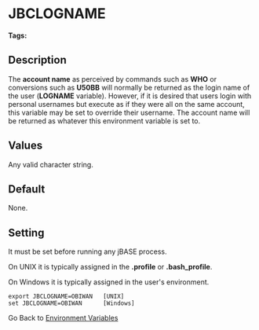 # JBCLOGNAME

<PageHeader /> 

**Tags:**
<badge text='accounts' vertical='middle' />

## Description

The **account name** as perceived by commands such as **WHO** or conversions such as **U50BB** will normally be returned as the login name of the user (**LOGNAME** variable). However, if it is desired that users login with personal usernames but execute as if they were all on the same account, this variable may be set to override their username. The account name will be returned as whatever this environment variable is set to.

## Values

Any valid character string.

## Default

None.

## Setting

It must be set before running any jBASE process.

On UNIX it is typically assigned in the **.profile** or **.bash\_profile**.

On Windows it is typically assigned in the user's environment.

```
export JBCLOGNAME=OBIWAN   [UNIX]
set JBCLOGNAME=OBIWAN      [Windows]
```

Go Back to [Environment Variables](./../README.md)
  
<PageFooter />
